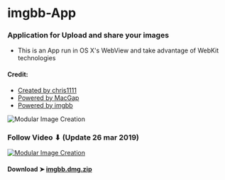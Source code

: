 # imgbb-App

### Application for Upload and share your images
- This is an App run in OS X's WebView and take advantage of WebKit technologies

#### Credit:
- [Created by chris1111](https://github.com/chris1111)
- [Powered by MacGap](https://github.com/MacGapProject)
- [Powered by imgbb](https://fr.imgbb.com)

![Modular Image Creation](https://i.ibb.co/sFwmV1D/Capture-d-cran-le-2019-03-24-15-24-30.png)


### Follow Video ⬇︎ (Update 26 mar 2019)

[![Modular Image Creation](https://i.ibb.co/cySvbqT/Capture-d-cran-le-2019-03-25-22-35-02.png)](https://youtu.be/-o0UZrMAgqo)



#### Download ➤ [imgbb.dmg.zip ](https://github.com/chris1111/imgbb-App/releases/tag/V1)
